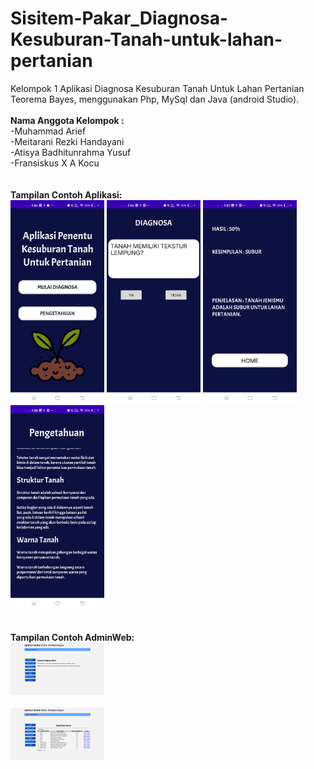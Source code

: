 # Sisitem-Pakar_Diagnosa-Kesuburan-Tanah-untuk-lahan-pertanian
Kelompok 1 Aplikasi Diagnosa Kesuburan Tanah Untuk Lahan Pertanian Teorema Bayes, menggunakan Php, MySql dan Java (android Studio). 
<br><br>
<b>Nama Anggota Kelompok :</b><br>
-Muhammad Arief<br>
-Meitarani Rezki Handayani<br>
-Atisya Badhitunrahma Yusuf <br>
-Fransiskus X A Kocu<br><br>
<br><b>Tampilan Contoh Aplikasi:</b><br>
<img
  src="/sample/IMG-20230128-WA0005.jpg"
  alt="Alt text"
  title="Halaman Utama"
  style="display: inline-block; margin: 0 auto; width:150px;">
  <img
  src="/sample/IMG-20230128-WA0001.jpg"
  alt="Alt text"
  title="Halaman Pertanyaan"
  style="display: inline-block; margin: 0 auto; width:150px;">
   <img
  src="/sample/IMG-20230128-WA0010.jpg"
  alt="Alt text"
  title="Halaman hasil"
  style="display: inline-block; margin: 0 auto; width:150px;">
   <img
  src="/sample/IMG-20230128-WA0009.jpg"
  alt="Alt text"
  title="Halaman Pengetahuan"
  style="display: inline-block; margin: 0 auto; width:150px;">
<br><br><br><b>Tampilan Contoh AdminWeb:</b><br>
<img
  src="/sample/admutamasispakkel1.png "
  alt="Alt text"
  title="Halaman Utama"
  style="display: inline-block; margin: 0 auto; width:150px;"><br><br>
  <img
  src="/sample/admsispakkel1.png"
  alt="Alt text"
  title="Halaman Basis Aturan"
  style="display: inline-block; margin: 0 auto; width:150px;">

